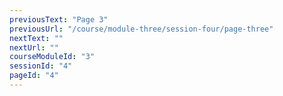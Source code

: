 ```yaml
---
previousText: "Page 3"
previousUrl: "/course/module-three/session-four/page-three"
nextText: ""
nextUrl: ""
courseModuleId: "3"
sessionId: "4"
pageId: "4"
---
```



